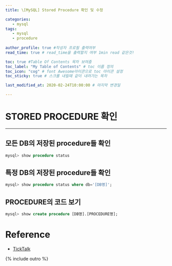 ```yaml
---
title: \[MySQL] Stored Procedure 확인 및 수정

categories: 
   - mysql
tags:
   - mysql
   - procedure
   
author_profile: true #작성자 프로필 출력여부
read_time: true # read_time을 출력할지 여부 1min read 같은것!

toc: true #Table Of Contents 목차 보여줌
toc_label: "My Table of Contents" # toc 이름 정의
toc_icon: "cog" # font Awesome아이콘으로 toc 아이콘 설정 
toc_sticky: true # 스크롤 내릴때 같이 내려가는 목차

last_modified_at: 2020-02-24T10:00:00 # 마지막 변경일

---
```


# STORED PROCEDURE 확인
---

## 모든 DB의 저장된 procedure들 확인

```sql
mysql> show procedure status
```

## 특정 DB의 저장된 procedure들 확인

```sql
mysql> show procedure status where db='[DB명]';
```

## PROCEDURE의 코드 보기

```sql
mysql> show create procedure [DB명].[PROCEDURE명];
```

# Reference

* [TickTalk](https://welchsy.tistory.com/261)


{% include outro %}
<!--stackedit_data:
eyJoaXN0b3J5IjpbLTE2NTE3ODM1OThdfQ==
-->